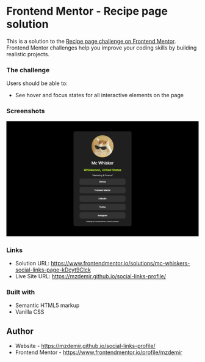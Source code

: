 # Frontend Mentor - Recipe page solution

This is a solution to the [Recipe page challenge on Frontend Mentor](https://www.frontendmentor.io/challenges/recipe-page-KiTsR8QQKm). Frontend Mentor challenges help you improve your coding skills by building realistic projects. 

### The challenge

Users should be able to:

- See hover and focus states for all interactive elements on the page

### Screenshots

<img src="preview.png" alt="Screenshot">

### Links

- Solution URL: https://www.frontendmentor.io/solutions/mc-whiskers-social-links-page-kDcyt9Clck
- Live Site URL: https://mzdemir.github.io/social-links-profile/

### Built with

- Semantic HTML5 markup
- Vanilla CSS

## Author

- Website - https://mzdemir.github.io/social-links-profile/
- Frontend Mentor - https://www.frontendmentor.io/profile/mzdemir
